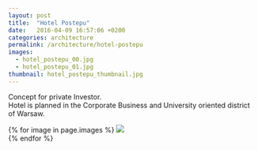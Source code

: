 ```yaml
---
layout: post
title:  "Hotel Postepu"
date:   2016-04-09 16:57:06 +0200
categories: architecture
permalink: /architecture/hotel-postepu
images:
  - hotel_postepu_00.jpg
  - hotel_postepu_01.jpg
thumbnail: hotel_postepu_thumbnail.jpg
---
```

Concept for private Investor.<br />
Hotel is planned in the Corporate Business and University oriented district of Warsaw.
<br />

{% for image in page.images %}
  <img rel="nofollow" class="image-full" src="/assets/architecture/hotel-postepu/{{ image }}"/>
  <br />
{% endfor %}
